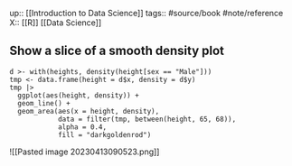 up:: [[Introduction to Data Science]]
tags:: #source/book #note/reference
X:: [[R]] [[Data Science]]

## Show a slice of a smooth density plot

```
d >- with(heights, density(height[sex == "Male"]))
tmp <- data.frame(height = d$x, density = d$y)
tmp |>
  ggplot(aes(height, density)) +
  geom_line() +
  geom_area(aes(x = height, density),
            data = filter(tmp, between(height, 65, 68)),
            alpha = 0.4,
            fill = "darkgoldenrod")
```

![[Pasted image 20230413090523.png]]
